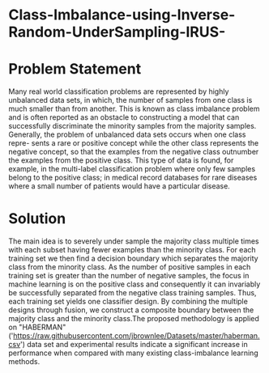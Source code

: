 # Class-Imbalance-using-Inverse-Random-UnderSampling-IRUS-


# Problem Statement
Many real world classification problems are represented by highly unbalanced data sets, in which, the number of samples from one class is much smaller than from another. This is known as class imbalance problem and is often reported as an obstacle to constructing a model that can successfully discriminate the minority samples from the majority samples. Generally, the problem of unbalanced data sets occurs when one class repre- sents a rare or positive concept while the other class represents the negative concept, so that the examples from the negative class outnumber the examples from the positive class. This type of data is found, for example, in the multi-label classification problem where only few samples belong to the positive class; in medical record databases for rare diseases where a small number of patients would have a particular disease.

# Solution
The main idea is to severely under sample the majority class multiple times with each subset having fewer examples than the minority class. For each training set we then find a decision boundary which separates the majority class from the minority class. As the number of positive samples in each training set is greater than the number of negative samples, the focus in machine learning is on the positive class and consequently it can invariably be successfully separated from the negative class training samples. Thus, each training set yields one classifier design. By combining the multiple designs through fusion, we construct a composite boundary between the majority class and the minority class.The proposed methodology is applied on "HABERMAN" ('https://raw.githubusercontent.com/jbrownlee/Datasets/master/haberman.csv') data set and experimental results indicate a significant increase in performance when compared with many existing class-imbalance learning methods.
